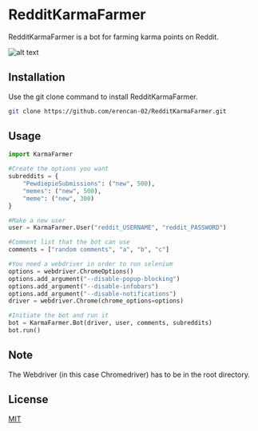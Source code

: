 # RedditKarmaFarmer

RedditKarmaFarmer is a bot for farming karma points on Reddit.

![alt text](https://i.imgur.com/9PemMZI.png)

## Installation

Use the git clone command to install RedditKarmaFarmer.

```bash
git clone https://github.com/erencan-02/RedditKarmaFarmer.git
```

## Usage

```python
import KarmaFarmer

#Create the options you want
subreddits = {
    "PewdiepieSubmissions": ("new", 500),
    "memes": ("new", 500),
    "meme": ("new", 300)
}

#Make a new user
user = KarmaFarmer.User("reddit_USERNAME", "reddit_PASSWORD")

#Comment list that the bot can use
comments = ["random comments", "a", "b", "c"]

#You need a webdriver in order to run selenium
options = webdriver.ChromeOptions()
options.add_argument("--disable-popup-blocking")
options.add_argument("--disable-infobars")
options.add_argument("--disable-notifications")
driver = webdriver.Chrome(chrome_options=options)

#Initiate the bot and run it
bot = KarmaFarmer.Bot(driver, user, comments, subreddits)
bot.run()

```

## Note
The Webdriver (in this case Chromedriver) has to be in the root directory.

## License
[MIT](https://choosealicense.com/licenses/mit/)

